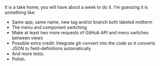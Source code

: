 It is a take home, you will have about a week to do it. I'm guessing it is something like:

- Same app, same name, new tag and/or branch both labeled midterm
- The menu and component switching
- Make at least two more requests of GitHub API and menu switches between views
- Possible extra credit: Integrate git-convert into the code so it converts JSON to field-definitions automatically
- And more tests.
- Polish.
